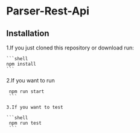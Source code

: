# Parser-Rest-Api

## Installation


1.If you just cloned this repository or download run:

    ```shell
    npm install
    ```

2.If you want to run

   ```shell
    npm run start
    ```

3.If you want to test

   ```shell
    npm run test
    ```